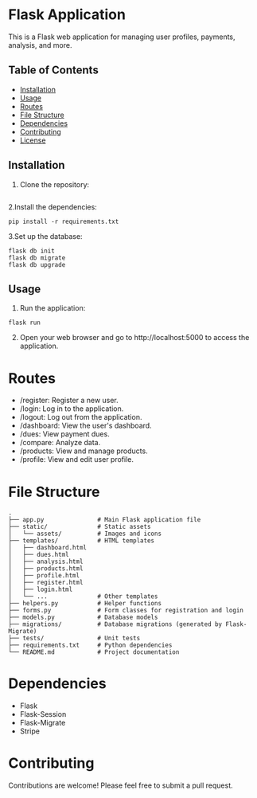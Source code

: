 # Flask Application

This is a Flask web application for managing user profiles, payments, analysis, and more.

## Table of Contents

- [Installation](#installation)
- [Usage](#usage)
- [Routes](#routes)
- [File Structure](#file-structure)
- [Dependencies](#dependencies)
- [Contributing](#contributing)
- [License](#license)

## Installation

1. Clone the repository:

```bash

```
2.Install the dependencies:
```
pip install -r requirements.txt
```
3.Set up the database:
```
flask db init
flask db migrate
flask db upgrade
```
## Usage
1. Run the application:

```
flask run
```
2. Open your web browser and go to http://localhost:5000 to access the application.
# Routes
- /register: Register a new user.
- /login: Log in to the application.
- /logout: Log out from the application.
- /dashboard: View the user's dashboard.
- /dues: View payment dues.
- /compare: Analyze data.
- /products: View and manage products.
- /profile: View and edit user profile.
# File Structure
```
.
├── app.py               # Main Flask application file
├── static/              # Static assets
│   └── assets/          # Images and icons
├── templates/           # HTML templates
│   ├── dashboard.html
│   ├── dues.html
│   ├── analysis.html
│   ├── products.html
│   ├── profile.html
│   ├── register.html
│   ├── login.html
│   └── ...              # Other templates
├── helpers.py           # Helper functions
├── forms.py             # Form classes for registration and login
├── models.py            # Database models
├── migrations/          # Database migrations (generated by Flask-Migrate)
├── tests/               # Unit tests
├── requirements.txt     # Python dependencies
└── README.md            # Project documentation
```
# Dependencies
- Flask
- Flask-Session
- Flask-Migrate
- Stripe
# Contributing
Contributions are welcome! Please feel free to submit a pull request.
